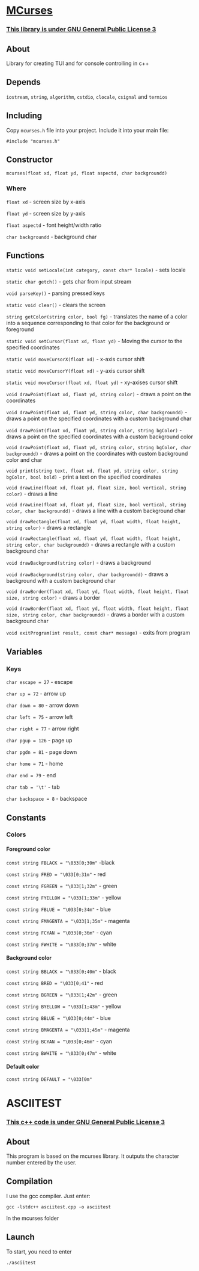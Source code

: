 # [MCurses](https://github.com/mrybs/mcurses)
### [This library is under GNU General Public License 3](https://github.com/mrybs/mcurses/blob/main/LICENSE)
## About
Library for creating TUI and for console controlling in c++

## Depends

`iostream`, `string`, `algorithm`, `cstdio`, `clocale`, `csignal` and `termios`

## Including
Copy `mcurses.h` file into your project. Include it into your main file:

`#include "mcurses.h"`

## Constructor

`mcurses(float xd, float yd, float aspectd, char backgroundd)`

### Where

`float xd` - screen size by x-axis

`float yd` - screen size by y-axis

`float aspectd` - font height/width ratio

`char backgroundd` - background char


## Functions
`static void setLocale(int category, const char* locale)` - sets locale

`static char getch()` - gets char from input stream

`void parseKey()` - parsing pressed keys

`static void clear()` - clears the screen

`string getColor(string color, bool fg)` - translates the name of a color into a sequence corresponding to that color for the background or foreground

`static void setCursor(float xd, float yd)` - Moving the cursor to the specified coordinates

`static void moveCursorX(float xd)` - x-axis cursor shift

`static void moveCursorY(float xd)` - y-axis cursor shift

`static void moveCursor(float xd, float yd)` - xy-axises cursor shift

`void drawPoint(float xd, float yd, string color)` - draws a point on the coordinates

`void drawPoint(float xd, float yd, string color, char backgroundd)` - draws a point on the specified coordinates with a custom background char

`void drawPoint(float xd, float yd, string color, string bgColor)` - draws a point on the specified coordinates with a custom background color

`void drawPoint(float xd, float yd, string color, string bgColor, char backgroundd)` - draws a point on the coordinates with custom background color and char

`void print(string text, float xd, float yd, string color, string bgColor, bool bold)` - print a text on the specified coordinates

`void drawLine(float xd, float yd, float size, bool vertical, string color)` - draws a line

`void drawLine(float xd, float yd, float size, bool vertical, string color, char backgroundd)` - draws a line with a custom background char

`void drawRectangle(float xd, float yd, float width, float height, string color)` - draws a rectangle

`void drawRectangle(float xd, float yd, float width, float height, string color, char backgroundd)` - draws a rectangle with a custom background char

`void drawBackground(string color)` - draws a background

`void drawBackground(string color, char backgroundd)` - draws a background with a custom background char

`void drawBorder(float xd, float yd, float width, float height, float size, string color)` - draws a border

`void drawBorder(float xd, float yd, float width, float height, float size, string color, char backgroundd)` - draws a border with a custom background char

`void exitProgram(int result, const char* message)` - exits from program

## Variables
### Keys
`char escape = 27` - escape

`char up = 72` - arrow up

`char down = 80` - arrow down

`char left = 75` - arrow left

`char right = 77` - arrow right

`char pgup = 126` - page up

`char pgdn = 81` - page down

`char home = 71` - home

`char end = 79` - end

`char tab = '\t'` - tab

`char backspace = 8` - backspace

## Constants
### Colors
#### Foreground color
`const string FBLACK = "\033[0;30m"` -black

`const string FRED = "\033[0;31m"` - red

`const string FGREEN = "\033[1;32m"` - green

`const string FYELLOW = "\033[1;33m"` - yellow

`const string FBLUE = "\033[0;34m"` - blue

`const string FMAGENTA = "\033[1;35m"` - magenta

`const string FCYAN = "\033[0;36m"` - cyan

`const string FWHITE = "\033[0;37m"` - white

#### Background color
`const string BBLACK = "\033[0;40m"` - black

`const string BRED = "\033[0;41"` - red

`const string BGREEN = "\033[1;42m"` - green

`const string BYELLOW = "\033[1;43m"` - yellow

`const string BBLUE = "\033[0;44m"` - blue

`const string BMAGENTA = "\033[1;45m"` - magenta

`const string BCYAN = "\033[0;46m"` - cyan

`const string BWHITE = "\033[0;47m"` - white

#### Default color
`const string DEFAULT = "\033[0m"`

# ASCIITEST
### [This c++ code is under GNU General Public License 3](https://github.com/mrybs/mcurses/blob/main/LICENSE)
## About
This program is based on the mcurses library. It outputs the character number entered by the user.

## Compilation
I use the gcc compiler. Just enter:

`gcc -lstdc++ asciitest.cpp -o asciitest`

In the mcurses folder

## Launch
To start, you need to enter

`./asciitest`
